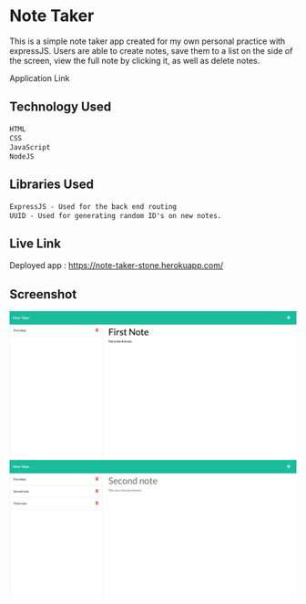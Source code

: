 # Note Taker

This is a simple note taker app created for my own personal practice with expressJS. Users are able to create notes, save them to a list on the side of the screen, view the full note by clicking it, as well as delete notes. 

Application Link

## Technology Used
    HTML
    CSS
    JavaScript
    NodeJS

## Libraries Used
    ExpressJS - Used for the back end routing
    UUID - Used for generating random ID's on new notes.

## Live Link

Deployed app : https://note-taker-stone.herokuapp.com/ 

## Screenshot

![Screenshot One](public/assets/img/ss1.png)
![Screenshot Two](public/assets/img/ss2.png)


